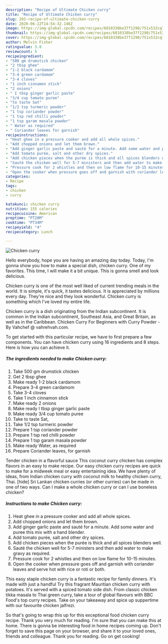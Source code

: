 ```yaml
---
description: "Recipe of Ultimate Chicken curry"
title: "Recipe of Ultimate Chicken curry"
slug: 203-recipe-of-ultimate-chicken-curry
date: 2020-06-22T14:54:32.146Z
image: https://img-global.cpcdn.com/recipes/6810338be37f1290/751x532cq70/chicken-curry-recipe-main-photo.jpg
thumbnail: https://img-global.cpcdn.com/recipes/6810338be37f1290/751x532cq70/chicken-curry-recipe-main-photo.jpg
cover: https://img-global.cpcdn.com/recipes/6810338be37f1290/751x532cq70/chicken-curry-recipe-main-photo.jpg
author: Melvin Fisher
ratingvalue: 3.8
reviewcount: 5
recipeingredient:
- "500 gm drumstick chicken"
- "2 tbsp ghee"
- "1-2 black cardamom"
- "3-4 green cardamom"
- "3-4 cloves"
- "1 inch cinnamon stick"
- "2 onions"
- " I tbsp ginger garlic paste"
- "3/4 cup tomato puree"
- "to taste Sat"
- "1/2 tsp turmeric powder"
- "1 tsp coriander powder"
- "1 tsp red chilli powder"
- "1 tsp garam masala powder"
- " Water as required"
- " Coriander leaves for garnish"
recipeinstructions:
- "Heat ghee in a pressure cooker and add all whole spices."
- "Add chopped onions and let them brown."
- "Add ginger garlic paste and sauté for a minute. Add some water and puree this mix with a hand blender."
- "Add tomato purée, salt and other dry spices."
- "Add chicken pieces when the purée is thick and all spices blenders well."
- "Sauté the chicken well for 5-7 ministers and then add water to make gravy as required."
- "Pressure cook for 2 whistles and then on low flame for 10-15 minutes."
- "Open the cooker when pressure goes off and garnish with coriander leaves and serve hot with rice or roti or both."
categories:
- Recipe
tags:
- chicken
- curry

katakunci: chicken curry 
nutrition: 155 calories
recipecuisine: American
preptime: "PT20M"
cooktime: "PT34M"
recipeyield: "4"
recipecategory: Lunch

---
```



![Chicken curry](https://img-global.cpcdn.com/recipes/6810338be37f1290/751x532cq70/chicken-curry-recipe-main-photo.jpg)

Hello everybody, hope you are having an amazing day today. Today, I'm gonna show you how to make a special dish, chicken curry. One of my favorites. This time, I will make it a bit unique. This is gonna smell and look delicious.

Chicken curry is one of the most well liked of current trending meals in the world. It is simple, it's quick, it tastes delicious. It is appreciated by millions every day. They're nice and they look wonderful. Chicken curry is something which I've loved my entire life.

Chicken curry is a dish originating from the Indian subcontinent. It is common in the Indian subcontinent, Southeast Asia, and Great Britain, as well as in the Caribbean. Chicken Curry For Beginners with Curry Powder - By Vahchef @ vahrehvah.com.


To get started with this particular recipe, we have to first prepare a few components. You can have chicken curry using 16 ingredients and 8 steps. Here is how you can achieve it.

<!--inarticleads1-->

##### The ingredients needed to make Chicken curry:

1. Take 500 gm drumstick chicken
1. Get 2 tbsp ghee
1. Make ready 1-2 black cardamom
1. Prepare 3-4 green cardamom
1. Take 3-4 cloves
1. Take 1 inch cinnamon stick
1. Make ready 2 onions
1. Make ready  I tbsp ginger garlic paste
1. Make ready 3/4 cup tomato puree
1. Take to taste Sat,
1. Take 1/2 tsp turmeric powder
1. Prepare 1 tsp coriander powder
1. Prepare 1 tsp red chilli powder
1. Prepare 1 tsp garam masala powder
1. Make ready  Water, as required
1. Prepare  Coriander leaves, for garnish


Tender chicken in a flavorful sauce This coconut curry chicken has complex flavors in an easy to make recipe. Our easy chicken curry recipes are quick to make for a midweek meal or easy entertaining idea. We have plenty of ideas, from Indian chicken curry with coconut milk to healthy chicken curry, Thai. [hide] Sri Lankan chicken curries (or other curries) can be made in one of two ways. Can I make a whole chicken curry or can I use boneless chicken? 

<!--inarticleads2-->

##### Instructions to make Chicken curry:

1. Heat ghee in a pressure cooker and add all whole spices.
1. Add chopped onions and let them brown.
1. Add ginger garlic paste and sauté for a minute. Add some water and puree this mix with a hand blender.
1. Add tomato purée, salt and other dry spices.
1. Add chicken pieces when the purée is thick and all spices blenders well.
1. Sauté the chicken well for 5-7 ministers and then add water to make gravy as required.
1. Pressure cook for 2 whistles and then on low flame for 10-15 minutes.
1. Open the cooker when pressure goes off and garnish with coriander leaves and serve hot with rice or roti or both.


This easy staple chicken curry is a fantastic recipe for family dinners. It&#39;s made with just a handful Try this fragrant Mauritian chicken curry with potatoes. It&#39;s served with a spiced tomato side dish. From classic chicken tikka masala to Thai green curry, take a tour of global flavours with BBC Food&#39;s top curry recipes. Take on your takeaway and spice up suppertime with our favourite chicken jalfrezi. 

So that's going to wrap this up for this exceptional food chicken curry recipe. Thank you very much for reading. I'm sure that you can make this at home. There is gonna be interesting food in home recipes coming up. Don't forget to save this page on your browser, and share it to your loved ones, friends and colleague. Thank you for reading. Go on get cooking!
